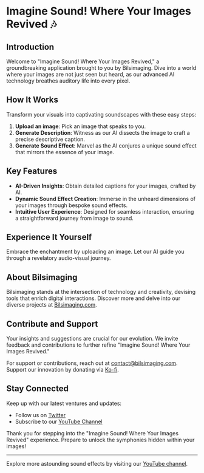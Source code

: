 # Imagine Sound! Where Your Images Revived 🎶

## Introduction
Welcome to "Imagine Sound! Where Your Images Revived," a groundbreaking application brought to you by Bilsimaging. Dive into a world where your images are not just seen but heard, as our advanced AI technology breathes auditory life into every pixel.

## How It Works
Transform your visuals into captivating soundscapes with these easy steps:
1. **Upload an image**: Pick an image that speaks to you.
2. **Generate Description**: Witness as our AI dissects the image to craft a precise descriptive caption.
3. **Generate Sound Effect**: Marvel as the AI conjures a unique sound effect that mirrors the essence of your image.

## Key Features
- **AI-Driven Insights**: Obtain detailed captions for your images, crafted by AI.
- **Dynamic Sound Effect Creation**: Immerse in the unheard dimensions of your images through bespoke sound effects.
- **Intuitive User Experience**: Designed for seamless interaction, ensuring a straightforward journey from image to sound.

## Experience It Yourself
Embrace the enchantment by uploading an image. Let our AI guide you through a revelatory audio-visual journey.

## About Bilsimaging
Bilsimaging stands at the intersection of technology and creativity, devising tools that enrich digital interactions. Discover more and delve into our diverse projects at [Bilsimaging.com](https://bilsimaging.com).

## Contribute and Support
Your insights and suggestions are crucial for our evolution. We invite feedback and contributions to further refine "Imagine Sound! Where Your Images Revived."

For support or contributions, reach out at [contact@bilsimaging.com](mailto:contact@bilsimaging.com). Support our innovation by donating via [Ko-fi](https://ko-fi.com/bilsimaging).

## Stay Connected
Keep up with our latest ventures and updates:
- Follow us on [Twitter](https://twitter.com/bilsimaging)
- Subscribe to our [YouTube Channel](https://www.youtube.com/bilsimaging)

Thank you for stepping into the "Imagine Sound! Where Your Images Revived" experience. Prepare to unlock the symphonies hidden within your images!

---
Explore more astounding sound effects by visiting our [YouTube channel](https://www.youtube.com/playlist?list=PLwEbW4bdYBSC8exiJ9PfzufGND_14f--C).
